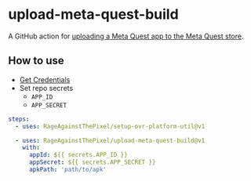 # upload-meta-quest-build

A GitHub action for [uploading a Meta Quest app to the Meta Quest store](https://developer.oculus.com/resources/publish-reference-platform-command-line-utility/#upload-quest).

## How to use

* [Get Credentials](https://developer.oculus.com/resources/publish-reference-platform-command-line-utility/#credentials)
* Set repo secrets
  * `APP_ID`
  * `APP_SECRET`

```yaml
steps:
  - uses: RageAgainstThePixel/setup-ovr-platform-util@v1

  - uses: RageAgainstThePixel/upload-meta-quest-build@v1
    with:
      appId: ${{ secrets.APP_ID }}
      appSecret: ${{ secrets.APP_SECRET }}
      apkPath: 'path/to/apk'
```
